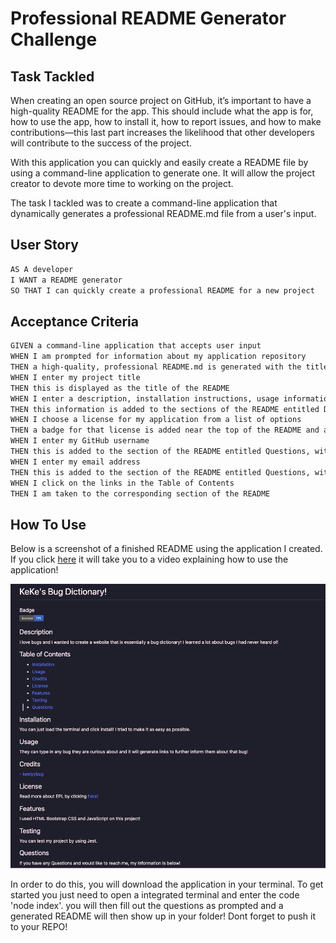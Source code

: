 # Professional README Generator Challenge 

## Task Tackled 

When creating an open source project on GitHub, it’s important to have a high-quality README for the app. This should include what the app is for, how to use the app, how to install it, how to report issues, and how to make contributions&mdash;this last part increases the likelihood that other developers will contribute to the success of the project. 

With this application you can quickly and easily create a README file by using a command-line application to generate one. It will allow the project creator to devote more time to working on the project.

The task I tackled was to create a command-line application that dynamically generates a professional README.md file from a user's input.


## User Story

```md
AS A developer
I WANT a README generator
SO THAT I can quickly create a professional README for a new project
```

## Acceptance Criteria

```md
GIVEN a command-line application that accepts user input
WHEN I am prompted for information about my application repository
THEN a high-quality, professional README.md is generated with the title of my project and sections entitled Description, Table of Contents, Installation, Usage, License, Contributing, Tests, and Questions
WHEN I enter my project title
THEN this is displayed as the title of the README
WHEN I enter a description, installation instructions, usage information, contribution guidelines, and test instructions
THEN this information is added to the sections of the README entitled Description, Installation, Usage, Contributing, and Tests
WHEN I choose a license for my application from a list of options
THEN a badge for that license is added near the top of the README and a notice is added to the section of the README entitled License that explains which license the application is covered under
WHEN I enter my GitHub username
THEN this is added to the section of the README entitled Questions, with a link to my GitHub profile
WHEN I enter my email address
THEN this is added to the section of the README entitled Questions, with instructions on how to reach me with additional questions
WHEN I click on the links in the Table of Contents
THEN I am taken to the corresponding section of the README
```

## How To Use

Below is a screenshot of a finished README using the application I created. If you click [here](https://drive.google.com/file/d/1KshGOzs-F-3ypvu26bh642btcI4ifcZ2/view) it will take you to a video explaining how to use the application!

![Finished README Screenshot](/SS.png)

In order to do this, you will download the application in your terminal. To get started you just need to open a integrated terminal and enter the code 'node index'. you will then fill out the questions as prompted and a generated README will then show up in your folder! Dont forget to push it to your REPO!


